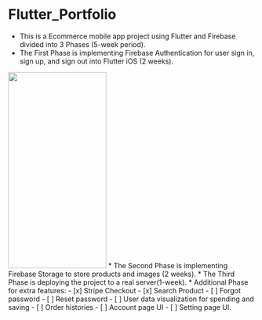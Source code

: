 # Flutter_Portfolio
* This is a Ecommerce mobile app project using Flutter and Firebase divided into 3 Phases (5-week period).
* The First Phase is implementing Firebase Authentication for user sign in, sign up, and sign out into Flutter iOS (2 weeks).

<img src="https://firebasestorage.googleapis.com/v0/b/flutterportfolio-22926.appspot.com/o/register.png?alt=media&token=79a19c40-b7a6-45da-be72-b9e4f2269a07" width="200" height="400">
* The Second Phase is implementing Firebase Storage to store products and images (2 weeks).
* The Third Phase is deploying the project to a real server(1-week).
* Additional Phase for extra features:
- [x] Stripe Checkout
- [x] Search Product
- [ ] Forgot password
- [ ] Reset password
- [ ] User data visualization for spending and saving
- [ ] Order histories
- [ ] Account page UI
- [ ] Setting page UI.  
